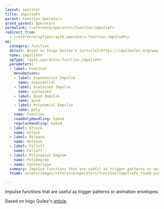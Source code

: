 ```yaml
---
layout: operator
title: impulseFn
parent: Function Operators
grand_parent: Operators
permalink: /reference/operators/function/impulseFn
redirect_from:
  - /reference/opType/raytk.operators.function.impulseFn/
op:
  category: function
  detail: Based on Inigo Quilez's [article](https://iquilezles.org/www/articles/functions/functions.htm).
  name: impulseFn
  opType: raytk.operators.function.impulseFn
  parameters:
  - label: Function
    menuOptions:
    - label: Exponential Impulse
      name: exponential
    - label: Sustained Impulse
      name: sustained
    - label: Quad Impulse
      name: quad
    - label: Polynomial Impulse
      name: poly
    name: Function
    readOnlyHandling: baked
    regularHandling: baked
  - label: Attack
    name: Attack
  - label: Release
    name: Release
  - label: Falloff
    name: Falloff
  - label: Polynomial Degree
    name: Polydegree
  - name: Contexttype
  summary: Impulse functions that are useful as trigger patterns or animation envelopes.
  thumb: assets/images/reference/operators/function/impulseFn_thumb.png

---
```



Impulse functions that are useful as trigger patterns or animation envelopes.

Based on Inigo Quilez's [article](https://iquilezles.org/www/articles/functions/functions.htm).